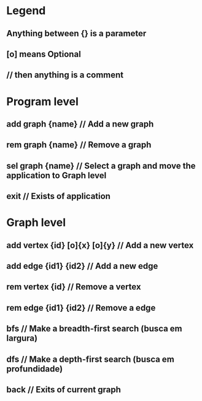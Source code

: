 # Legend
## Anything between {} is a parameter
## [o] means Optional
## // then anything is a comment

# Program level
## add graph {name} // Add a new graph
## rem graph {name} // Remove a graph
## sel graph {name} // Select a graph and move the application to Graph level
## exit // Exists of application

# Graph level
## add vertex {id} [o]{x} [o]{y} // Add a new vertex
## add edge {id1} {id2} // Add a new edge
## rem vertex {id} // Remove a vertex
## rem edge {id1} {id2} // Remove a edge
## bfs // Make a breadth-first search (busca em largura)
## dfs // Make a depth-first search (busca em profundidade)
## back // Exits of current graph
